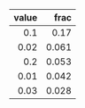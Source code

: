 |   value |   frac |
|--------:|-------:|
|    0.1  |  0.17  |
|    0.02 |  0.061 |
|    0.2  |  0.053 |
|    0.01 |  0.042 |
|    0.03 |  0.028 |